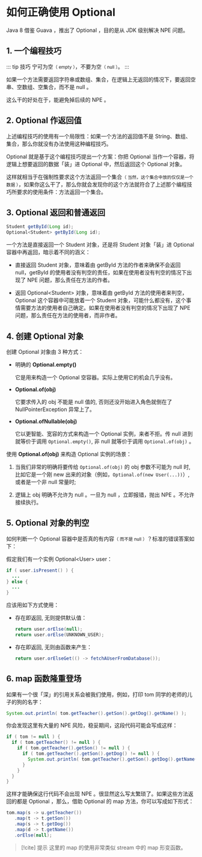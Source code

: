# 如何正确使用 Optional

Java 8 借鉴 Guava ，推出了 Optional ，目的是从 JDK 级别解决 NPE 问题。

## 1. 一个编程技巧

::: tip 技巧
宁可为空<small>（ empty ）</small>，不要为空<small>（ null ）</small>。
:::

如果一个方法需要返回字符串或数组、集合，在逻辑上无返回的情况下，要返回空串、空数组、空集合，而不是 null 。

这么干的好处在于，能避免掉后续的 NPE 。

## 2. Optional 作返回值

上述编程技巧的使用有一个局限性：如果一个方法的返回值不是 String、数组、集合，那么你就没有办法使用这种编程技巧。

Optional 就是基于这个编程技巧提出一个方案：你把 Optional 当作一个容器，将逻辑上想要返回的数据「装」进 Optional 中，然后返回这个 Optional 对象。

这样就相当于在强制性要求这个方法返回一个集合<small>（ 当然，这个集合中放的仅仅是一个数据 ）</small>，如果你这么干了，那么你就会发现你的这个方法就符合了上述那个编程技巧所要求的使用条件：方法返回一个集合。

## 3. Optional 返回和普通返回

``` java
Student getById(Long id);
Optional<Student> getById(Long id);
```

一个方法是直接返回一个 Student 对象，还是将 Student 对象「装」进 Optional 容器中再返回，暗示着不同的涵义：

- 直接返回 Student 对象，意味着由 getById 方法的作者来确保不会返回 null，getById 的使用者没有判空的责任，如果在使用者没有判空的情况下出现了 NPE 问题，那么责任在方法的作者。

- 返回 Optional\<Student\> 对象，意味着由 getById 方法的使用者来判空，Optional 这个容器中可能放着一个 Student 对象，可能什么都没有，这个事情需要方法的使用者自己确定。如果在使用者没有判空的情况下出现了 NPE 问题，那么责任在方法的使用者，而非作者。


## 4. 创建 Optional 对象

创建 Optional 对象由 3 种方式：

- 明确的 **Optional.empty()**

  它是用来构造一个 Optional 空容器。实际上使用它的机会几乎没有。

- **Optional.of(obj)**

  它要求传入的 obj 不能是 null 值的, 否则还没开始进入角色就倒在了 NullPointerException 异常上了。

- **Optional.ofNullable(obj)**

  它以更智能、宽容的方式来构造一个 Optional 实例，来者不拒。传 null 进到就等价于调用 `Optional.empty()`, 非 null 就等价于调用 `Optional.of(obj)` 。 

使用 **Optional.of(obj)** 来构造 Optional 实例的场景：

  1. 当我们非常的明确将要传给 `Optional.of(obj)` 的 obj 参数不可能为 null 时, 比如它是一个刚 new 出来的对象（例如，`Optional.of(new User(...))`）, 或者是一个非 null 常量时;  

  2. 逻辑上 obj 明确不允许为 null 。一旦为 null ，立即报错，抛出 NPE 。不允许接续执行。

## 5. Optional 对象的判空

如何判断一个 Optional 容器中是否真的有内容<small>（ 而不是 null ）</small>？标准的错误答案如下：

假定我们有一个实例 Optional\<User> user：

``` java
if ( user.isPresent() ) { 
  ... 
} else { 
  ... 
} 
```

应该用如下方式使用：

- 存在即返回, 无则提供默认值：

  ```java
  return user.orElse(null);
  return user.orElse(UNKNOWN_USER);
  ```

- 存在即返回, 无则由函数来产生：

  ```java
  return user.orElseGet(() -> fetchAUserFromDatabase()); 
  ```

## 6. map 函数隆重登场

如果有一个很「深」的引用关系会被我们使用，例如，打印 tom 同学的老师的儿子的狗的名字：

```java
System.out.println( tom.getTeacher().getSon().getDog().getName() );
```

你会发现这里有大量的 NPE 风险，稳妥期间，这段代码可能会写成这样：

```java
if ( tom != null ) {
  if ( tom.getTeacher() != null ) {
    if ( tom.getTeacher().getSon() != null ) {
      if ( tom.getTeacher().getSon().getDog() != null ) {
        System.out.println( tom.getTeacher().getSon().getDog().getName() );
      }
    }
  }
}
```

这样才能确保这行代码不会出现 NPE 。很显然这么写太繁琐了。如果这些方法返回的都是 Optional ，那么，借助 Optional 的 map 方法，你可以写成如下形式：

``` java
tom.map(s -> u.getTeacher())
   .map(t -> t.getSon())
   .map(s -> t.getDog())
   .map(d -> t.getName())
   .orElse(null);
```

> [!cite] 提示
> 这里的 map 的使用非常类似 stream 中的 map 形变函数。


